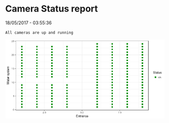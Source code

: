 Camera Status report
================
18/05/2017 - 03:55:36

    All cameras are up and running

![](camreport_files/figure-markdown_github/unnamed-chunk-2-1.png)
